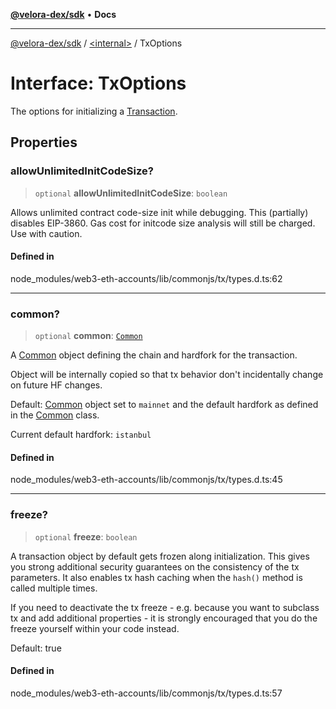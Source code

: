 [**@velora-dex/sdk**](../../README.md) • **Docs**

***

[@velora-dex/sdk](../../globals.md) / [\<internal\>](../README.md) / TxOptions

# Interface: TxOptions

The options for initializing a [Transaction](../namespaces/home_velenir-gnx570_Projects_Paraswap_paraswap-sdk_node_modules_web3-types_lib_commonjs_index/interfaces/Transaction.md).

## Properties

### allowUnlimitedInitCodeSize?

> `optional` **allowUnlimitedInitCodeSize**: `boolean`

Allows unlimited contract code-size init while debugging. This (partially) disables EIP-3860.
Gas cost for initcode size analysis will still be charged. Use with caution.

#### Defined in

node\_modules/web3-eth-accounts/lib/commonjs/tx/types.d.ts:62

***

### common?

> `optional` **common**: [`Common`](../classes/Common.md)

A [Common](../classes/Common.md) object defining the chain and hardfork for the transaction.

Object will be internally copied so that tx behavior don't incidentally
change on future HF changes.

Default: [Common](../classes/Common.md) object set to `mainnet` and the default hardfork as defined in the [Common](../classes/Common.md) class.

Current default hardfork: `istanbul`

#### Defined in

node\_modules/web3-eth-accounts/lib/commonjs/tx/types.d.ts:45

***

### freeze?

> `optional` **freeze**: `boolean`

A transaction object by default gets frozen along initialization. This gives you
strong additional security guarantees on the consistency of the tx parameters.
It also enables tx hash caching when the `hash()` method is called multiple times.

If you need to deactivate the tx freeze - e.g. because you want to subclass tx and
add additional properties - it is strongly encouraged that you do the freeze yourself
within your code instead.

Default: true

#### Defined in

node\_modules/web3-eth-accounts/lib/commonjs/tx/types.d.ts:57

